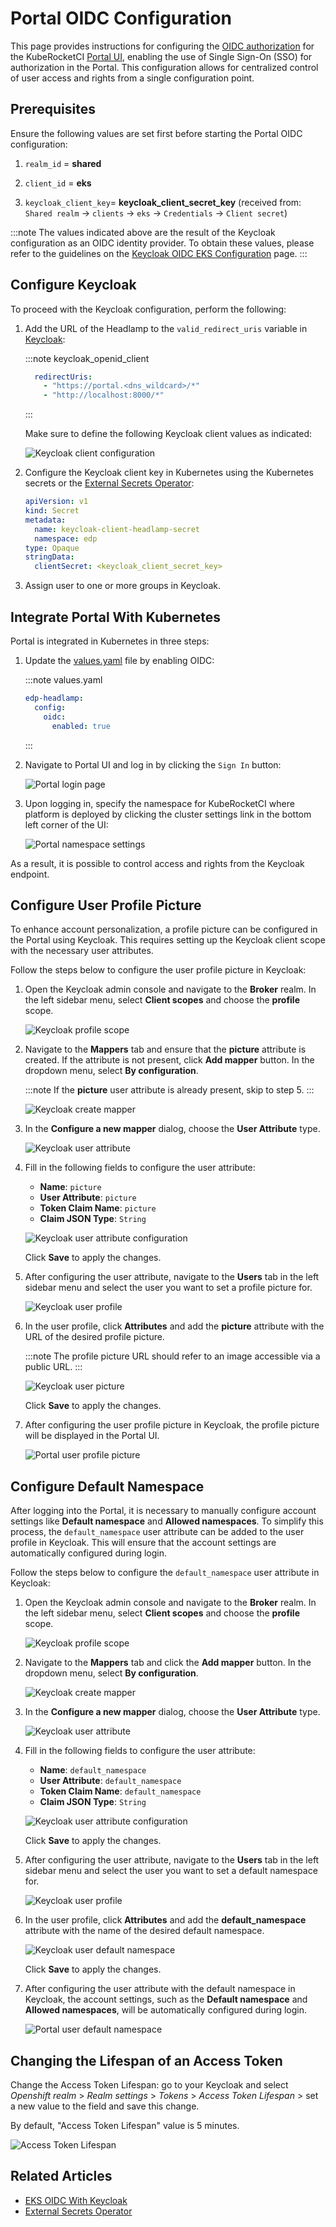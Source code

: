 # Portal OIDC Configuration

<head>
  <link rel="canonical" href="https://docs.kuberocketci.io/docs/operator-guide/auth/ui-portal-oidc/" />
</head>

This page provides instructions for configuring the [OIDC authorization](https://openid.net/connect/) for the KubeRocketCI [Portal UI](../../user-guide/index.md), enabling the use of Single Sign-On (SSO) for authorization in the Portal. This configuration allows for centralized control of user access and rights from a single configuration point.

## Prerequisites

Ensure the following values are set first before starting the Portal OIDC configuration:

1. `realm_id`  = **shared**

2. `client_id` = **eks**

3. `keycloak_client_key`= **keycloak_client_secret_key** (received from: `Shared realm` -> `clients` -> `eks` -> `Credentials` -> `Client secret`)

:::note
  The values indicated above are the result of the Keycloak configuration as an OIDC identity provider.
  To obtain these values, please refer to the guidelines on the [Keycloak OIDC EKS Configuration](configure-keycloak-oidc-eks.md) page.
:::

## Configure Keycloak

To proceed with the Keycloak configuration, perform the following:

1. Add the URL of the Headlamp to the `valid_redirect_uris` variable in [Keycloak](https://github.com/epam/edp-cluster-add-ons/blob/main/clusters/core/addons/kuberocketci-rbac/templates/kubernetes/keycloak-client.yaml#L17):

    :::note keycloak_openid_client

      ```yaml
        redirectUris:
          - "https://portal.<dns_wildcard>/*"
          - "http://localhost:8000/*"
      ```

    :::

    Make sure to define the following Keycloak client values as indicated:

    ![Keycloak client configuration](../../assets/operator-guide/headlamp-oidc-keycloak-2.png "Keycloak client configuration")

2. Configure the Keycloak client key in Kubernetes using the Kubernetes secrets or the [External Secrets Operator](../secrets-management/external-secrets-operator-integration.md):

    ```yaml
    apiVersion: v1
    kind: Secret
    metadata:
      name: keycloak-client-headlamp-secret
      namespace: edp
    type: Opaque
    stringData:
      clientSecret: <keycloak_client_secret_key>
    ```

3. Assign user to one or more groups in Keycloak.

## Integrate Portal With Kubernetes

Portal is integrated in Kubernetes in three steps:

1. Update the [values.yaml](../install-kuberocketci.md) file by enabling OIDC:

    :::note values.yaml

      ```yaml
      edp-headlamp:
        config:
          oidc:
            enabled: true
      ```

    :::

2. Navigate to Portal UI and log in by clicking the `Sign In` button:

    ![Portal login page](../../assets/operator-guide/headlamp-oidc-headlamp-1.png "Portal login page")

3. Upon logging in, specify the namespace for KubeRocketCI where platform is deployed by clicking the cluster settings link in the bottom left corner of the UI:

    ![Portal namespace settings](../../assets/operator-guide/edp_portal_ui.png "Portal namespace settings")

As a result, it is possible to control access and rights from the Keycloak endpoint.

## Configure User Profile Picture

To enhance account personalization, a profile picture can be configured in the Portal using Keycloak. This requires setting up the Keycloak client scope with the necessary user attributes.

Follow the steps below to configure the user profile picture in Keycloak:

1. Open the Keycloak admin console and navigate to the **Broker** realm. In the left sidebar menu, select **Client scopes** and choose the **profile** scope.

    ![Keycloak profile scope](../../assets/operator-guide/keycloak-user-attributes/keycloak-profile-scope.png "Keycloak profile scope")

2. Navigate to the **Mappers** tab and ensure that the **picture** attribute is created. If the attribute is not present, click **Add mapper** button. In the dropdown menu, select **By configuration**.

    :::note
    If the **picture** user attribute is already present, skip to step 5.
    :::

    ![Keycloak create mapper](../../assets/operator-guide/keycloak-user-attributes/keycloak-create-mapper.png "Keycloak create mapper")

3. In the **Configure a new mapper** dialog, choose the **User Attribute** type.

    ![Keycloak user attribute](../../assets/operator-guide/keycloak-user-attributes/keycloak-user-attribute.png "Keycloak user attribute")

4. Fill in the following fields to configure the user attribute:

    - **Name**: `picture`
    - **User Attribute**: `picture`
    - **Token Claim Name**: `picture`
    - **Claim JSON Type**: `String`

    ![Keycloak user attribute configuration](../../assets/operator-guide/keycloak-user-attributes/keycloak-user-attribute-configuration.png "Keycloak user attribute configuration")

    Click **Save** to apply the changes.

5. After configuring the user attribute, navigate to the **Users** tab in the left sidebar menu and select the user you want to set a profile picture for.

    ![Keycloak user profile](../../assets/operator-guide/keycloak-user-attributes/keycloak-user-profile.png "Keycloak user profile")

6. In the user profile, click **Attributes** and add the **picture** attribute with the URL of the desired profile picture.

    :::note
    The profile picture URL should refer to an image accessible via a public URL.
    :::

    ![Keycloak user picture](../../assets/operator-guide/keycloak-user-attributes/keycloak-user-picture.png "Keycloak user picture")

    Click **Save** to apply the changes.

7. After configuring the user profile picture in Keycloak, the profile picture will be displayed in the Portal UI.

    ![Portal user profile picture](../../assets/operator-guide/keycloak-user-attributes/portal-user-profile-picture.png "Portal user profile picture")

## Configure Default Namespace

After logging into the Portal, it is necessary to manually configure account settings like **Default namespace** and **Allowed namespaces**. To simplify this process, the `default_namespace` user attribute can be added to the user profile in Keycloak. This will ensure that the account settings are automatically configured during login.

Follow the steps below to configure the `default_namespace` user attribute in Keycloak:

1. Open the Keycloak admin console and navigate to the **Broker** realm. In the left sidebar menu, select **Client scopes** and choose the **profile** scope.

    ![Keycloak profile scope](../../assets/operator-guide/keycloak-user-attributes/keycloak-profile-scope.png "Keycloak profile scope")

2. Navigate to the **Mappers** tab and click the **Add mapper** button. In the dropdown menu, select **By configuration**.

    ![Keycloak create mapper](../../assets/operator-guide/keycloak-user-attributes/keycloak-create-mapper.png "Keycloak create mapper")

3. In the **Configure a new mapper** dialog, choose the **User Attribute** type.

    ![Keycloak user attribute](../../assets/operator-guide/keycloak-user-attributes/keycloak-user-attribute.png "Keycloak user attribute")

4. Fill in the following fields to configure the user attribute:

    - **Name**: `default_namespace`
    - **User Attribute**: `default_namespace`
    - **Token Claim Name**: `default_namespace`
    - **Claim JSON Type**: `String`

    ![Keycloak user attribute configuration](../../assets/operator-guide/keycloak-user-attributes/keycloak-default-namespace-attribute.png "Keycloak user attribute configuration")

    Click **Save** to apply the changes.

5. After configuring the user attribute, navigate to the **Users** tab in the left sidebar menu and select the user you want to set a default namespace for.

    ![Keycloak user profile](../../assets/operator-guide/keycloak-user-attributes/keycloak-user-profile.png "Keycloak user profile")

6. In the user profile, click **Attributes** and add the **default_namespace** attribute with the name of the desired default namespace.

    ![Keycloak user default namespace](../../assets/operator-guide/keycloak-user-attributes/keycloak-user-default-namespace.png "Keycloak user default namespace")

    Click **Save** to apply the changes.

7. After configuring the user attribute with the default namespace in Keycloak, the account settings, such as the **Default namespace** and **Allowed namespaces**, will be automatically configured during login.

    ![Portal user default namespace](../../assets/operator-guide/keycloak-user-attributes/portal-user-default-namespace.png "Portal user default namespace")

## Changing the Lifespan of an Access Token

Change the Access Token Lifespan: go to your Keycloak and select *Openshift realm* > *Realm settings* > *Tokens* >
*Access Token Lifespan* > set a new value to the field and save this change.

By default, "Access Token Lifespan" value is 5 minutes.

![Access Token Lifespan](../../assets/keycloak-access-token-lifespan.png "Access Token Lifespan")

## Related Articles

* [EKS OIDC With Keycloak](configure-keycloak-oidc-eks.md)
* [External Secrets Operator](../secrets-management/external-secrets-operator-integration.md)
